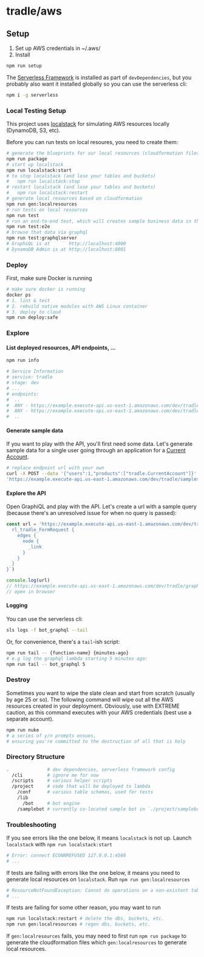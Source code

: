 
# tradle/aws

## Setup

1. Set up AWS credentials in ~/.aws/
2. Install 

```sh
npm run setup
```

The [Serverless Framework](https://github.com/serverless/serverless) is installed as part of `devDependencies`, but you probably also want it installed globally so you can use the serverless cli:

```sh
npm i -g serverless
```

### Local Testing Setup

This project uses [localstack](https://github.com/localstack/localstack) for simulating AWS resources locally (DynamoDB, S3, etc).

Before you can run tests on local resoures, you need to create them:

```sh
# generate the blueprints for our local resources (cloudformation files)
npm run package
# start up localstack
npm run localstack:start
# to stop localstack (and lose your tables and buckets)
#   npm run localstack:stop
# restart localstack (and lose your tables and buckets)
#   npm run localstack:restart
# generate local resources based on cloudformation
npm run gen:localresources
# run tests on local resources
npm run test
# run an end-to-end test, which will creates sample business data in the process
npm run test:e2e
# browse that data via graphql
npm run test:graphqlserver
# GraphiQL is at       http://localhost:4000
# DynamoDB Admin is at http://localhost:8001
```

### Deploy

First, make sure Docker is running

```sh
# make sure docker is running
docker ps
# 1. lint & test
# 2. rebuild native modules with AWS Linux container
# 3. deploy to cloud
npm run deploy:safe
```

### Explore

#### List deployed resources, API endpoints, ...

```sh
npm run info

# Service Information
# service: tradle
# stage: dev
# ...
# endpoints:
#  ..
#  ANY - https://example.execute-api.us-east-1.amazonaws.com/dev/tradle/graphql
#  ANY - https://example.execute-api.us-east-1.amazonaws.com/dev/tradle/samples
#  ..
```

#### Generate sample data

If you want to play with the API, you'll first need some data. Let's generate sample data for a single user going through an application for a [Current Account](https://github.com/tradle/custom-models/blob/master/models/tradle.CurrentAccount.json).

```sh
# replace endpoint url with your own
curl -X POST --data '{"users":1,"products":["tradle.CurrentAccount"]}' \
'https://example.execute-api.us-east-1.amazonaws.com/dev/tradle/samples'
```

#### Explore the API

Open GraphiQL and play with the API. Let's create a url with a sample query (because there's an unresolved issue for when no query is passed):

```js
const url = 'https://example.execute-api.us-east-1.amazonaws.com/dev/tradle/graphql?query=' + encodeURIComponent(`{
  rl_tradle_FormRequest {
    edges {
      node {
        _link
      }
    }
  }
}`)

console.log(url)
// https://example.execute-api.us-east-1.amazonaws.com/dev/tradle/graphql?query=%7B%0A%20%20rl_tradle_FormRequest%20%7B%0A%20%20%20%20edges%20%7B%0A%20%20%20%20%20%20node%20%7B%0A%20%20%20%20%20%20%20%20_link%0A%20%20%20%20%20%20%7D%0A%20%20%20%20%7D%0A%20%20%7D%0A%7D
// open in browser
```

#### Logging

You can use the serverless cli:

```sh
sls logs -f bot_graphql --tail
```

Or, for convenience, there's a `tail`-ish script:

```sh
npm run tail -- {function-name} {minutes-ago}
# e.g log the graphql lambda starting 5 minutes ago:
npm run tail -- bot_graphql 5
```

### Destroy

Sometimes you want to wipe the slate clean and start from scratch (usually by age 25 or so). The following command will wipe out all the AWS resources created in your deployment. Obviously, use with EXTREME caution, as this command executes with your AWS credentials (best use a separate account).

```sh
npm run nuke
# a series of y/n prompts ensues, 
# ensuring you're committed to the destruction of all that is holy
```

### Directory Structure

```sh
.              # dev dependencies, serverless framework config
  /cli         # ignore me for now
  /scripts     # various helper scripts
  /project     # code that will be deployed to lambda
    /conf      # various table schemas, used for tests
    /lib
      /bot     # bot engine
    /samplebot # currently co-located sample bot in `./project/samplebot`
```

### Troubleshooting

If you see errors like the one below, it means `localstack` is not up. Launch `localstack` with `npm run localstack:start`

```sh
# Error: connect ECONNREFUSED 127.0.0.1:4569
# ...
```

If tests are failing with errors like the one below, it means you need to generate local resources on `localstack`. Run `npm run gen:localresources`

```sh
# ResourceNotFoundException: Cannot do operations on a non-existent table
# ...
```

If tests are failing for some other reason, you may want to run
```sh
npm run localstack:restart # delete the dbs, buckets, etc.
npm run gen:localresources # regen dbs, buckets, etc.
```

If `gen:localresources` fails, you may need to first run `npm run package` to generate the cloudformation files which `gen:localresources` to generate local resources.
